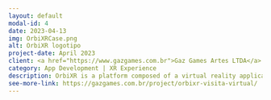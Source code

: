 ```yaml
---
layout: default
modal-id: 4
date: 2023-04-13
img: OrbiXRCase.png
alt: OrbiXR logotipo
project-date: April 2023
client: <a href="https://www.gazgames.com.br">Gaz Games Artes LTDA</a>
category: App Development | XR Experience
description: OrbiXR is a platform composed of a virtual reality application for the Meta Quest 2 and other three auxiliary solutions for the promotion of residential developments. Currently, the application is used by major residential construction companies in Brazil such as MRV&CO and CAC Engenharia.
see-more-link: https://gazgames.com.br/project/orbixr-visita-virtual/
---
```

